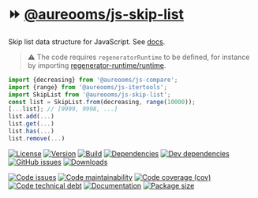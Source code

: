 :fast_forward: [@aureooms/js-skip-list](https://make-github-pseudonymous-again.github.io/js-skip-list)
==

Skip list data structure for JavaScript.
See [docs](https://make-github-pseudonymous-again.github.io/js-skip-list/index.html).

> :warning: The code requires `regeneratorRuntime` to be defined, for instance by importing
> [regenerator-runtime/runtime](https://www.npmjs.com/package/regenerator-runtime).

```js
import {decreasing} from '@aureooms/js-compare';
import {range} from '@aureooms/js-itertools';
import SkipList from '@aureooms/js-skip-list';
const list = SkipList.from(decreasing, range(10000));
[...list]; // [9999, 9998, ...]
list.add(...)
list.get(...)
list.has(...)
list.remove(...)
```

[![License](https://img.shields.io/github/license/aureooms/js-skip-list.svg)](https://raw.githubusercontent.com/aureooms/js-skip-list/main/LICENSE)
[![Version](https://img.shields.io/npm/v/@aureooms/js-skip-list.svg)](https://www.npmjs.org/package/@aureooms/js-skip-list)
[![Build](https://img.shields.io/travis/aureooms/js-skip-list/main.svg)](https://travis-ci.org/aureooms/js-skip-list/branches)
[![Dependencies](https://img.shields.io/david/aureooms/js-skip-list.svg)](https://david-dm.org/aureooms/js-skip-list)
[![Dev dependencies](https://img.shields.io/david/dev/aureooms/js-skip-list.svg)](https://david-dm.org/aureooms/js-skip-list?type=dev)
[![GitHub issues](https://img.shields.io/github/issues/aureooms/js-skip-list.svg)](https://github.com/aureooms/js-skip-list/issues)
[![Downloads](https://img.shields.io/npm/dm/@aureooms/js-skip-list.svg)](https://www.npmjs.org/package/@aureooms/js-skip-list)

[![Code issues](https://img.shields.io/codeclimate/issues/aureooms/js-skip-list.svg)](https://codeclimate.com/github/aureooms/js-skip-list/issues)
[![Code maintainability](https://img.shields.io/codeclimate/maintainability/aureooms/js-skip-list.svg)](https://codeclimate.com/github/aureooms/js-skip-list/trends/churn)
[![Code coverage (cov)](https://img.shields.io/codecov/c/gh/aureooms/js-skip-list/main.svg)](https://codecov.io/gh/aureooms/js-skip-list)
[![Code technical debt](https://img.shields.io/codeclimate/tech-debt/aureooms/js-skip-list.svg)](https://codeclimate.com/github/aureooms/js-skip-list/trends/technical_debt)
[![Documentation](https://make-github-pseudonymous-again.github.io/js-skip-list/badge.svg)](https://make-github-pseudonymous-again.github.io/js-skip-list/source.html)
[![Package size](https://img.shields.io/bundlephobia/minzip/@aureooms/js-skip-list)](https://bundlephobia.com/result?p=@aureooms/js-skip-list)
